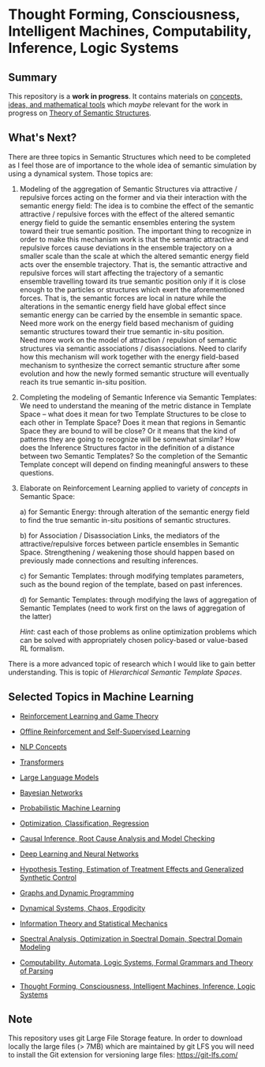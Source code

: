 # Thought Forming, Consciousness, Intelligent Machines, Computability, Inference, Logic Systems
## Summary

This repository is a **work in progress**. 
It contains materials on [concepts, ideas, and mathematical tools](https://github.com/dimitarpg13/aiconcepts/blob/master/Resources.md) which _maybe_ relevant for the work in progress on [Theory of Semantic Structures](https://github.com/dimitarpg13/aiconcepts/tree/master/docs/SemanticStructures/README.md). 

## What's Next?

There are three topics in Semantic Structures which need to be completed as I feel those are of importance to the whole idea of semantic simulation by using a dynamical system. Those topics are:

1) Modeling of the aggregation of Semantic Structures via attractive / repulsive forces acting on the former and via their interaction with the semantic energy field:
The idea is to combine the effect of the semantic attractive / repulsive forces with the effect of the altered semantic energy field to guide the semantic ensembles entering the system toward their true semantic position. The important thing to recognize in order to make this mechanism work is that the semantic attractive and repulsive forces cause deviations in the ensemble trajectory on a smaller scale than the scale at which the altered semantic energy field acts over the ensemble trajectory. That is, the semantic attractive and repulsive forces will start affecting the trajectory of a semantic ensemble travelling toward its true semantic position only if it is close enough to the particles or structures which exert the aforementioned forces. That is, the semantic forces are local in nature while the alterations in the semantic energy field have global effect since semantic energy can be carried by the ensemble in semantic space. 
Need more work on the energy field based mechanism of guiding semantic structures toward their true semantic in-situ position.  
Need more work on the model of attraction / repulsion of semantic structures via semantic associations / disassociations. Need to clarify how this mechanism will work together with the energy field-based mechanism to synthesize the correct semantic structure after some evolution and how the newly formed semantic structure will eventually reach its true semantic in-situ position.

2) Completing the modeling of Semantic Inference via Semantic Templates:
We need to understand the meaning of the metric distance in Template Space – what does it mean for two Template Structures to be close to each other in Template Space? Does it mean that regions in Semantic Space they are bound to will be close? Or it means that the kind of patterns they are going to recognize will be somewhat similar? How does the Inference Structures factor in the definition of a distance between two Semantic Templates? So the completion of the Semantic Template concept will depend on finding meaningful answers to these questions.

3) Elaborate on Reinforcement Learning applied to variety of _concepts_ in Semantic Space:

   a) for Semantic Energy: through alteration of the semantic energy field to find the true semantic in-situ positions of semantic structures.

   b) for Association / Disassociation Links, the mediators of the attractive/repulsive forces between particle ensembles in Semantic Space. Strengthening / weakening those should happen based on previously made connections and resulting inferences.

   c) for Semantic Templates: through modifying templates parameters, such as the bound region of the template, based on past inferences.

   d) for Semantic Templates: through modifying the laws of aggregation of Semantic Templates (need to work first on the laws of aggregation of the latter)
   
   _Hint_: cast each of those problems as online optimization problems which can be solved with appropriately chosen policy-based or value-based RL formalism.

There is a more advanced topic of research which I would like to gain better understanding. This is topic of _Hierarchical Semantic Template Spaces_. 


## Selected Topics in Machine Learning
 
 * [Reinforcement Learning and Game Theory](https://github.com/dimitarpg13/reinforcement_learning_and_game_theory/blob/main/ReinforcementLearningAndGameTheoryResources.md)

 * [Offline Reinforcement and Self-Supervised Learning](https://github.com/dimitarpg13/self_supervised_learning/blob/main/SelfSupervisedLearningResources.md)

 * [NLP Concepts](https://github.com/dimitarpg13/nlp_concepts/blob/main/NLPResources.md)
 
 * [Transformers](https://github.com/dimitarpg13/transformers_intro/blob/main/TransformersResources.md)
 
 * [Large Language Models](https://github.com/dimitarpg13/large_language_models/blob/main/LargeLanguageModelsResources.md)
 
 * [Bayesian Networks](https://github.com/dimitarpg13/learning_bayesian_networks/blob/main/LearningBayesianNetworksResources.md)
 
 * [Probabilistic Machine Learning](https://github.com/dimitarpg13/probabilistic_machine_learning/blob/main/ProbabilisticMachineLearningResources.md)

 * [Optimization, Classification, Regression](https://github.com/dimitarpg13/optimization_classification_regression/blob/main/Resources.md)
 
 * [Causal Inference, Root Cause Analysis and Model Checking](https://github.com/dimitarpg13/root_cause_analysis_and_model_checking/blob/main/RootCauseAnalysisResources.md)

 * [Deep Learning and Neural Networks](https://github.com/dimitarpg13/deep_learning_and_neural_networks/blob/main/Resources.md)

 * [Hypothesis Testing, Estimation of Treatment Effects and Generalized Synthetic Control](https://github.com/dimitarpg13/generalized_synthetic_control_for_testops/blob/main/Resources.md)
 
 * [Graphs and Dynamic Programming](https://github.com/dimitarpg13/graphs_and_dynamic_programming/blob/master/Resources.md)

 * [Dynamical Systems, Chaos, Ergodicity](https://github.com/dimitarpg13/dynamical_systems_and_ergodicity/blob/main/Resources.md)

 * [Information Theory and Statistical Mechanics](https://github.com/dimitarpg13/information_theory_and_statistical_mechanics/blob/main/Resources.md)

 * [Spectral Analysis, Optimization in Spectral Domain, Spectral Domain Modeling](https://github.com/dimitarpg13/spectral_analysis/blob/main/Resources.md)

 * [Computability, Automata, Logic Systems, Formal Grammars and Theory of Parsing](https://github.com/dimitarpg13/computability_and_logic_systems/blob/main/Resources.md)

 * [Thought Forming, Consciousness, Intelligent Machines, Inference, Logic Systems](https://github.com/dimitarpg13/aiconcepts/blob/master/Resources.md)


## Note
This repository uses git Large File Storage feature. In order to download locally the large files (> 7MB) which are maintained by git LFS you will need to install the Git extension for versioning large files: https://git-lfs.com/ 

